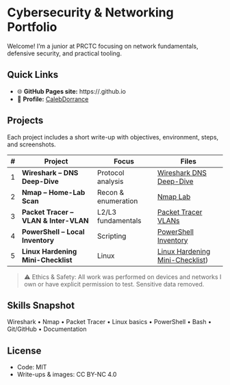 # Cybersecurity & Networking Portfolio

Welcome! I’m a junior at PRCTC focusing on network fundamentals, defensive security, and practical tooling.

## Quick Links
- 🌐 **GitHub Pages site:** https://<CalebDorrance>.github.io
- 👤 **Profile:** [CalebDorrance](https://github.com/CalebDorrance)

## Projects
Each project includes a short write-up with objectives, environment, steps, and screenshots.

| # | Project | Focus | Files |
|---|--------|-------|------|
| 1 | **Wireshark – DNS Deep-Dive** | Protocol analysis | [Wireshark DNS Deep-Dive](https://github.com/CalebDorrance/Portfolio/blob/main/Projects/Wireshark%20DNS%20deep%20dive) |
| 2 | **Nmap – Home-Lab Scan** | Recon & enumeration | [Nmap Lab](https://github.com/CalebDorrance/Portfolio/blob/main/Projects/Nmap%20lab) |
| 3 | **Packet Tracer – VLAN & Inter-VLAN** | L2/L3 fundamentals | [Packet Tracer VLANs](https://github.com/CalebDorrance/Portfolio/blob/main/Projects/Packet%20Tracer%20VLANs) |
| 4 | **PowerShell – Local Inventory** | Scripting | [PowerShell Inventory](https://github.com/CalebDorrance/Portfolio/blob/main/Projects/PowerShell%20inventory) |
| 5 | **Linux Hardening Mini-Checklist** | Linux | [Linux Hardening Mini-Checklist](https://github.com/CalebDorrance/Portfolio/blob/main/Projects/Linux%20Hardening%20Mini-Checklist)) |

> ⚠️ Ethics & Safety: All work was performed on devices and networks I own or have explicit permission to test. Sensitive data removed.

## Skills Snapshot
Wireshark • Nmap • Packet Tracer • Linux basics • PowerShell • Bash • Git/GitHub • Documentation

## License
- Code: MIT
- Write-ups & images: CC BY-NC 4.0
